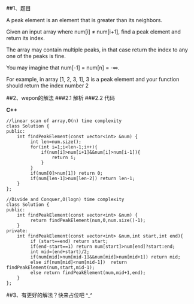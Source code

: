 ##1、题目

A peak element is an element that is greater than its neighbors.

Given an input array where num[i] ≠ num[i+1], find a peak element and return its index.

The array may contain multiple peaks, in that case return the index to any one of the peaks is fine.

You may imagine that num[-1] = num[n] = -∞.

For example, in array [1, 2, 3, 1], 3 is a peak element and your function should return the index number 2



##2、wepon的解法
###2.1 解析
###2.2 代码

**C++**

    //linear scan of array,O(n) time complexity 
    class Solution {
    public:
        int findPeakElement(const vector<int> &num) {
             int len=num.size();
             for(int i=1;i<len-1;i++){
                 if(num[i]>num[i+1]&&num[i]>num[i-1]){
                     return i;
                 }
             }
             if(num[0]>num[1]) return 0;
             if(num[len-1]>num[len-2]) return len-1;
        }
    };
    
    //Divide and Conquer,O(logn) time complexity
    class Solution {
    public:
        int findPeakElement(const vector<int> &num) {
             return findPeakElement(num,0,num.size()-1);
        }
    private:
        int findPeakElement(const vector<int> &num,int start,int end){
             if (start==end) return start;
             if(end-start==1) return num[start]>num[end]?start:end;
             int mid=(end+start)/2;
             if(num[mid]>num[mid-1]&&num[mid]>num[mid+1]) return mid;
             else if(num[mid]<num[mid-1])  return findPeakElement(num,start,mid-1);
             else return findPeakElement(num,mid+1,end);
        }
    };
    
##3、有更好的解法？快来占位吧 ^_^
    